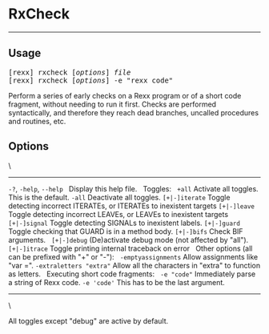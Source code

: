 RxCheck
=======

----------------------------

## Usage

<pre>
[rexx] rxcheck [<em>options</em>] <em>file</em>
[rexx] rxcheck [<em>options</em>] -e "rexx code"
</pre>

Perform a series of early checks on a Rexx program or
of a short code fragment, without needing to
run it first. Checks are performed syntactically, and therefore they
reach dead branches, uncalled procedures and routines, etc.

## Options

\

----------------------------------- ----------------------
`-?`, `-help`, `--help`&nbsp;&nbsp; Display this help file.
&nbsp;
Toggles:
&nbsp;
`+all`                              Activate all toggles. This is the default.
`-all`                              Deactivate all toggles.
`[+|-]iterate`                      Toggle detecting incorrect ITERATEs, or ITERATEs
                                    to inexistent targets
`[+|-]leave`                        Toggle detecting incorrect LEAVEs, or LEAVEs
                                    to inexistent targets
`[+|-]signal`                       Toggle detecting SIGNALs to inexistent labels.
`[+|-]guard`                        Toggle checking that GUARD is in a method body.
`[+|-]bifs`                         Check BIF arguments.
&nbsp;
`[+|-]debug`                        (De)activate debug mode (not affected by "all").
`[+|-]itrace`                       Toggle printing internal traceback on error
&nbsp;
Other options (all can be prefixed with "+" or "-"):
&nbsp;
`-emptyassignments`                 Allow assignments like "var =".
`-extraletters "extra"`             Allow all the characters in "extra" to function as letters.
&nbsp;
Executing short code fragments:
&nbsp;
`-e "code"`                         Immediately parse a string of Rexx code.
`-e 'code'`                         This has to be the last argument.
----------------------------------- ----------------------

\

All toggles except "debug" are active by default.
